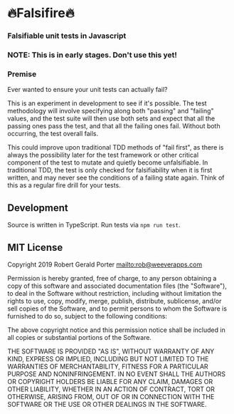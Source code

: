 # 🔥Falsifire🔥

### Falsifiable unit tests in Javascript

### NOTE: This is in early stages. Don't use this yet!

### Premise

Ever wanted to ensure your unit tests can actually fail?

This is an experiment in development to see if it's possible. The test methodology will involve specifying along both "passing" and "failing" values, and the test suite will then use both sets and expect that all the passing ones pass the test, and that all the failing ones fail. Without both occurring, the test overall fails.

This could improve upon traditional TDD methods of "fail first", as there is always the possibility later for the test framework or other critical component of the test to mutate and quietly become unfalsifiable. In traditional TDD, the test is only checked for falsifiability when it is first written, and may never see the conditions of a failing state again. Think of this as a regular fire drill for your tests.

## Development

Source is written in TypeScript. Run tests via `npm run test`.

## MIT License

Copyright 2019 Robert Gerald Porter <mailto:rob@weeverapps.com>

Permission is hereby granted, free of charge, to any person obtaining a copy of this software and associated documentation files (the "Software"), to deal in the Software without restriction, including without limitation the rights to use, copy, modify, merge, publish, distribute, sublicense, and/or sell copies of the Software, and to permit persons to whom the Software is furnished to do so, subject to the following conditions:

The above copyright notice and this permission notice shall be included in all copies or substantial portions of the Software.

THE SOFTWARE IS PROVIDED "AS IS", WITHOUT WARRANTY OF ANY KIND, EXPRESS OR IMPLIED, INCLUDING BUT NOT LIMITED TO THE WARRANTIES OF MERCHANTABILITY, FITNESS FOR A PARTICULAR PURPOSE AND NONINFRINGEMENT. IN NO EVENT SHALL THE AUTHORS OR COPYRIGHT HOLDERS BE LIABLE FOR ANY CLAIM, DAMAGES OR OTHER LIABILITY, WHETHER IN AN ACTION OF CONTRACT, TORT OR OTHERWISE, ARISING FROM, OUT OF OR IN CONNECTION WITH THE SOFTWARE OR THE USE OR OTHER DEALINGS IN THE SOFTWARE.